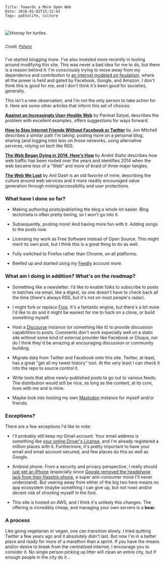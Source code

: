     Title: Towards a More Open Web
    Date: 2018-01-02T15:12:43
    Tags: pablolife, culture

<div class="caption-img-block" style="margin: 25px auto">
  <img src="/img/2018/1/turtle_THUMB.jpg" alt="Hooray for turtles." style="margin: 15px auto;" />
<p style="font-style: italic; text-align: left; font-size: small">Credit: <a
href="https://pxhere.com/en/photo/1064330" target="_blank">Pxhere</a></p>
</div>

I've started blogging more. I've also invested more recently in tooling around
modifying this site. This was never a bad idea for me to do, but there is a
reason behind it: I'm consciously trying to move away from my dependence and
contribution to [an internet modeled on feudalism][1], where all the power is
held and gated by Facebook, Google, and Amazon. I don't think this is good for
me, and I don't think it's been good for societies, generally.

<!-- more -->

This isn't a new observation, and I'm not the only person to take action for it.
Here are some other articles that inform this set of choices:

**[Against an Increasingly User-Hostile Web][4]** by Parimal Satyal, describes
the problem with excellent examples, offers suggestions for ways forward.

**[How to Stay Internet Friends Without Facebook or Twitter][2]** by Jon
Mitchell describes a similar path I'm taking: posting more on a personal blog,
sharing (and logging into) less on those networks, using alternative services,
relying on tech like RSS.

**[The Web Began Dying in 2014, Here's How][3]** by André Staltz describes how
web traffic has been routed over the years and identifies 2014 when the web
became less of a "Web" and more of braid of three major tangles.

**[The Web We Lost][5]** by Anil Dash is an old favorite of mine, describing the
culture around web services and it more readily encouraged value generation
through mixing/accessibility and user protections.

<h3 id="what-have-i-done-so-far">What have I done so far?</h3>

- Making authoring posts/publishing the blog a whole lot easier. Blog tech/meta
  is often pretty boring, so I won't go into it.
  
- Subsequently, posting more! And having more fun with it. Adding songs to the
  posts now.

- Licensing my work as Free Software instead of Open Source. This might merit
  its own post, but I think this is a great thing to do as well.

- Fully switched to Firefox rather than Chrome, on all platforms.

- Beefed up and started using my [Feedly][11] account more.

<h3 id="what-am-i-doing-in-addition-whats-on-the-roadmap">What am I doing in addition? What's on the roadmap?</h3>

- Something like a newsletter. I'd like to enable folks to subscribe to posts in
  batches via email, like a digest, so one doesn't have to check back all the
  time (there's always RSS, but it's not on most people's radar).

- I might fork or replace [Frog][9]. It's a fantastic engine, but there's a bit
  more I'd like to do and it might be easiest for me to hack on a clone, or
  build something myself.

- Host a [Discourse][6] instance (or something like it) to provide discussion
  capabilities to posts. Comments don't work especially well on a static site
  without some kind of external provider like Facebook or Disqus, nor do I think
  they'd be amazing at encouraging discussion or community building.

- Migrate data from Twitter and Facebook onto this site. Twitter, at least, has
  a great "get all my tweet history" tool. At the very least I can check it into
  the repo to source control it.

- Write tools that allow newly-published posts to go out to various feeds. The
  distribution would still be nice, as long as the content, at its core, lives
  with me and is mine.

- Maybe look into hosting my own [Mastodon][8] instance for myself and/or
  friends.

<h3 id="exceptions">Exceptions?</h3>

There are a few exceptions I'd like to note:

- I'll probably still keep my Gmail account. Your email address is something
  like [your online Driver's License,][7] and I'm already registered a million
  places with it. Furthermore, it's pretty important to have your email and
  email account secured, and few places do this as well as Google.

- Android phone. From a security and privacy perspective, I really should [just
  get an iPhone][12] (especially since [Google removed the headphone jack from
  their flagship phone][10], a super anti-consumer move I'll never understand).
  But veering away from either of the big two here means no app ecosystem (maybe
  something I can give up, but not now) and/or decent risk of shooting myself in
  the foot.

- This site is hosted on AWS, and I think it's unlikely this changes. The
  offering is incredibly cheap, and managing your own servers is a **bear.**

<h3 id="a-process">A process</h3>

Like going vegetarian or vegan, one can transition slowly. I tried quitting
Twitter a few years ago and it absolutely didn't last. But now I'm in a better
place and ready for more of a marathon than a sprint. If you have the means
and/or desire to break from the centralized internet, I encourage you to
consider it. No single person picking up litter will clean an entire city, but
if enough people in the city do it…

   [1]: https://www.schneier.com/essays/archives/2012/11/when_it_comes_to_sec.html
   [2]: https://jonmitchell.net/blog/how-to-stay-internet-friends-without-facebook-or-twitter
   [3]: https://staltz.com/the-web-began-dying-in-2014-heres-how.html
   [4]: https://www.neustadt.fr/essays/against-a-user-hostile-web/
   [5]: http://anildash.com/2012/12/the-web-we-lost.html
   [6]: https://www.discourse.org/
   [7]: https://blog.codinghorror.com/your-internet-drivers-license/
   [8]: https://joinmastodon.org/
   [9]: https://github.com/greghendershott/frog
   [10]: https://arstechnica.com/gadgets/2017/10/pixel-2-and-2-xl-review-the-best-android-phone-you-can-buy/3/#h2
   [11]: https://feedly.com
   [12]: https://motherboard.vice.com/en_us/article/d3devm/motherboard-guide-to-not-getting-hacked-online-safety-guide
